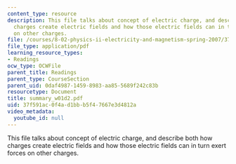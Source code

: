 ```yaml
---
content_type: resource
description: This file talks about concept of electric charge, and describe both how
  charges create electric fields and how those electric fields can in turn exert forces
  on other charges.
file: /courses/8-02-physics-ii-electricity-and-magnetism-spring-2007/37f591ac0f4ad1bbb5f47667e3d4812a_summary_w01d2.pdf
file_type: application/pdf
learning_resource_types:
- Readings
ocw_type: OCWFile
parent_title: Readings
parent_type: CourseSection
parent_uid: 0daf4987-1459-8983-aa85-5689f242c83b
resourcetype: Document
title: summary_w01d2.pdf
uid: 37f591ac-0f4a-d1bb-b5f4-7667e3d4812a
video_metadata:
  youtube_id: null
---
```

This file talks about concept of electric charge, and describe both how charges create electric fields and how those electric fields can in turn exert forces on other charges.

